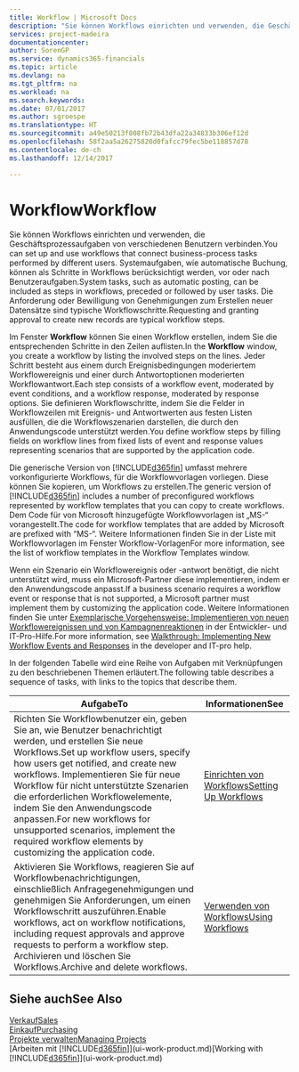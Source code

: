```yaml
---
title: Workflow | Microsoft Docs
description: "Sie können Workflows einrichten und verwenden, die Geschäftsprozessaufgaben von verschiedenen Benutzern verbinden. Systemaufgaben, wie automatische Buchung, können als Schritte in Workflows berücksichtigt werden, vor oder nach Benutzeraufgaben. Die Anforderung oder Bewilligung von Genehmigungen zum Erstellen neuer Datensätze sind typische Workflowschritte."
services: project-madeira
documentationcenter: 
author: SorenGP
ms.service: dynamics365-financials
ms.topic: article
ms.devlang: na
ms.tgt_pltfrm: na
ms.workload: na
ms.search.keywords: 
ms.date: 07/01/2017
ms.author: sgroespe
ms.translationtype: HT
ms.sourcegitcommit: a49e50213f808fb72b43dfa22a34833b306ef12d
ms.openlocfilehash: 58f2aa5a26275820d0fafcc79fec5be118857d78
ms.contentlocale: de-ch
ms.lasthandoff: 12/14/2017

---
```

# <a name="workflow"></a><span data-ttu-id="2b398-105">Workflow</span><span class="sxs-lookup"><span data-stu-id="2b398-105">Workflow</span></span>
<span data-ttu-id="2b398-106">Sie können Workflows einrichten und verwenden, die Geschäftsprozessaufgaben von verschiedenen Benutzern verbinden.</span><span class="sxs-lookup"><span data-stu-id="2b398-106">You can set up and use workflows that connect business-process tasks performed by different users.</span></span> <span data-ttu-id="2b398-107">Systemaufgaben, wie automatische Buchung, können als Schritte in Workflows berücksichtigt werden, vor oder nach Benutzeraufgaben.</span><span class="sxs-lookup"><span data-stu-id="2b398-107">System tasks, such as automatic posting, can be included as steps in workflows, preceded or followed by user tasks.</span></span> <span data-ttu-id="2b398-108">Die Anforderung oder Bewilligung von Genehmigungen zum Erstellen neuer Datensätze sind typische Workflowschritte.</span><span class="sxs-lookup"><span data-stu-id="2b398-108">Requesting and granting approval to create new records are typical workflow steps.</span></span>  

 <span data-ttu-id="2b398-109">Im Fenster **Workflow** können Sie einen Workflow erstellen, indem Sie die entsprechenden Schritte in den Zeilen auflisten.</span><span class="sxs-lookup"><span data-stu-id="2b398-109">In the **Workflow** window, you create a workflow by listing the involved steps on the lines.</span></span> <span data-ttu-id="2b398-110">Jeder Schritt besteht aus einem durch Ereignisbedingungen moderiertem Workflowereignis und einer durch Antwortoptionen moderierten Workflowantwort.</span><span class="sxs-lookup"><span data-stu-id="2b398-110">Each step consists of a workflow event, moderated by event conditions, and a workflow response, moderated by response options.</span></span> <span data-ttu-id="2b398-111">Sie definieren Workflowschritte, indem Sie die Felder in Workflowzeilen mit Ereignis- und Antwortwerten aus festen Listen ausfüllen, die die Workflowszenarien darstellen, die durch den Anwendungscode unterstützt werden.</span><span class="sxs-lookup"><span data-stu-id="2b398-111">You define workflow steps by filling fields on workflow lines from fixed lists of event and response values representing scenarios that are supported by the application code.</span></span>  

 <span data-ttu-id="2b398-112">Die generische Version von [!INCLUDE[d365fin](includes/d365fin_md.md)] umfasst mehrere vorkonfigurierte Workflows, für die Workflowvorlagen vorliegen. Diese können Sie kopieren, um Workflows zu erstellen.</span><span class="sxs-lookup"><span data-stu-id="2b398-112">The generic version of [!INCLUDE[d365fin](includes/d365fin_md.md)] includes a number of preconfigured workflows represented by workflow templates that you can copy to create workflows.</span></span> <span data-ttu-id="2b398-113">Dem Code für von Microsoft hinzugefügte Workflowvorlagen ist „MS-“ vorangestellt.</span><span class="sxs-lookup"><span data-stu-id="2b398-113">The code for workflow templates that are added by Microsoft are prefixed with “MS-“.</span></span> <span data-ttu-id="2b398-114">Weitere Informationen finden Sie in der Liste mit Workflowvorlagen im Fenster Workflow-Vorlagen</span><span class="sxs-lookup"><span data-stu-id="2b398-114">For more information, see the list of workflow templates in the Workflow Templates window.</span></span>  

 <span data-ttu-id="2b398-115">Wenn ein Szenario ein Workflowereignis oder -antwort benötigt, die nicht unterstützt wird, muss ein Microsoft-Partner diese implementieren, indem er den Anwendungscode anpasst.</span><span class="sxs-lookup"><span data-stu-id="2b398-115">If a business scenario requires a workflow event or response that is not supported, a Microsoft partner must implement them by customizing the application code.</span></span> <span data-ttu-id="2b398-116">Weitere Informationen finden Sie unter [Exemplarische Vorgehensweise: Implementieren von neuen Workflowereignissen und von Kampagnenreaktionen](/dynamics_nav/Walkthrough--Implementing-New-Workflow-Events-and-Responses) in der Entwickler- und IT-Pro-Hilfe.</span><span class="sxs-lookup"><span data-stu-id="2b398-116">For more information, see [Walkthrough: Implementing New Workflow Events and Responses](/dynamics_nav/Walkthrough--Implementing-New-Workflow-Events-and-Responses) in the developer and IT-pro help.</span></span>  

 <span data-ttu-id="2b398-117">In der folgenden Tabelle wird eine Reihe von Aufgaben mit Verknüpfungen zu den beschriebenen Themen erläutert.</span><span class="sxs-lookup"><span data-stu-id="2b398-117">The following table describes a sequence of tasks, with links to the topics that describe them.</span></span>  

|<span data-ttu-id="2b398-118">**Aufgabe**</span><span class="sxs-lookup"><span data-stu-id="2b398-118">**To**</span></span>|<span data-ttu-id="2b398-119">**Informationen**</span><span class="sxs-lookup"><span data-stu-id="2b398-119">**See**</span></span>|  
|------------|-------------|  
|<span data-ttu-id="2b398-120">Richten Sie Workflowbenutzer ein, geben Sie an, wie Benutzer benachrichtigt werden, und erstellen Sie neue Workflows.</span><span class="sxs-lookup"><span data-stu-id="2b398-120">Set up workflow users, specify how users get notified, and create new workflows.</span></span> <span data-ttu-id="2b398-121">Implementieren Sie für neue Workflow für nicht unterstützte Szenarien die erforderlichen Workflowelemente, indem Sie den Anwendungscode anpassen.</span><span class="sxs-lookup"><span data-stu-id="2b398-121">For new workflows for unsupported scenarios, implement the required workflow elements by customizing the application code.</span></span>|[<span data-ttu-id="2b398-122">Einrichten von Workflows</span><span class="sxs-lookup"><span data-stu-id="2b398-122">Setting Up Workflows</span></span>](across-set-up-workflows.md)|  
|<span data-ttu-id="2b398-123">Aktivieren Sie Workflows, reagieren Sie auf Workflowbenachrichtigungen, einschließlich Anfragegenehmigungen und genehmigen Sie Anforderungen, um einen Workflowschritt auszuführen.</span><span class="sxs-lookup"><span data-stu-id="2b398-123">Enable workflows, act on workflow notifications, including request approvals and approve requests to perform a workflow step.</span></span> <span data-ttu-id="2b398-124">Archivieren und löschen Sie Workflows.</span><span class="sxs-lookup"><span data-stu-id="2b398-124">Archive and delete workflows.</span></span>|[<span data-ttu-id="2b398-125">Verwenden von Workflows</span><span class="sxs-lookup"><span data-stu-id="2b398-125">Using Workflows</span></span>](across-use-workflows.md)|  

## <a name="see-also"></a><span data-ttu-id="2b398-126">Siehe auch</span><span class="sxs-lookup"><span data-stu-id="2b398-126">See Also</span></span>  
[<span data-ttu-id="2b398-127">Verkauf</span><span class="sxs-lookup"><span data-stu-id="2b398-127">Sales</span></span>](sales-manage-sales.md)  
[<span data-ttu-id="2b398-128">Einkauf</span><span class="sxs-lookup"><span data-stu-id="2b398-128">Purchasing</span></span>](purchasing-manage-purchasing.md)  
[<span data-ttu-id="2b398-129">Projekte verwalten</span><span class="sxs-lookup"><span data-stu-id="2b398-129">Managing Projects</span></span>](projects-manage-projects.md)  
<span data-ttu-id="2b398-130">[Arbeiten mit [!INCLUDE[d365fin](includes/d365fin_md.md)]](ui-work-product.md)</span><span class="sxs-lookup"><span data-stu-id="2b398-130">[Working with [!INCLUDE[d365fin](includes/d365fin_md.md)]](ui-work-product.md)</span></span>

